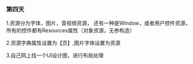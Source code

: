﻿### 第四天

1.资源分为字体，图片，音视频资源， 还有一种是Window，或者用户控件资源，所有的控件都有Resources属性（对象资源，无参构造）

2.资源字典属性设置为【页】,图片字体设置为资源

3.自己网上找一个UI设计图，进行布局处理
